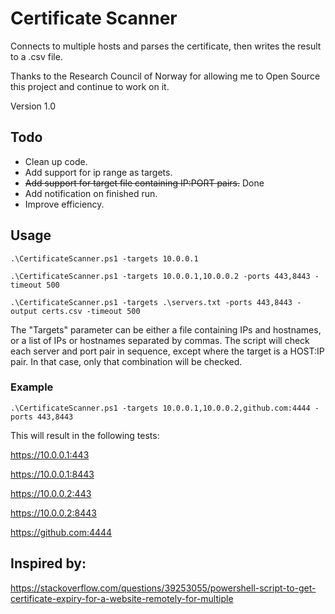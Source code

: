# Certificate Scanner
Connects to multiple hosts and parses the certificate, then writes the result to a .csv file.  

Thanks to the Research Council of Norway for allowing me to Open Source this project and continue to work on it. 

Version 1.0

## Todo
- Clean up code.
- Add support for ip range as targets.
- ~~Add support for target file containing IP:PORT pairs.~~ Done
- Add notification on finished run.
- Improve efficiency. 

## Usage
`.\CertificateScanner.ps1 -targets 10.0.0.1`

`.\CertificateScanner.ps1 -targets 10.0.0.1,10.0.0.2 -ports 443,8443 -timeout 500`

`.\CertificateScanner.ps1 -targets .\servers.txt -ports 443,8443 -output certs.csv -timeout 500`

The "Targets" parameter can be either a file containing IPs and hostnames, or a list of IPs or hostnames separated by commas. The script will check each server and port pair in sequence, except where the target is a HOST:IP pair. In that case, only that combination will be checked.

### Example
`.\CertificateScanner.ps1 -targets 10.0.0.1,10.0.0.2,github.com:4444 -ports 443,8443`

This will result in the following tests: 

https://10.0.0.1:443

https://10.0.0.1:8443

https://10.0.0.2:443

https://10.0.0.2:8443

https://github.com:4444


## Inspired by:
https://stackoverflow.com/questions/39253055/powershell-script-to-get-certificate-expiry-for-a-website-remotely-for-multiple
